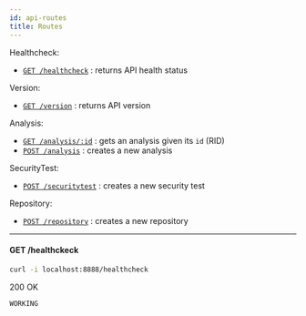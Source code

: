 ```yaml
---
id: api-routes
title: Routes
---
```


<a name="top"></a>

Healthcheck:
* [`GET /healthcheck`](#gethealthcheck) : returns API health status

Version:
* [`GET /version`](#getversion) : returns API version

Analysis:
* [`GET /analysis/:id`](#getanalysisid) : gets an analysis given its `id` (RID)
* [`POST /analysis`](#postanalysis) : creates a new analysis

SecurityTest:
* [`POST /securitytest`](#postsecuritytest) : creates a new security test

Repository:
* [`POST /repository`](#postrepository) : creates a new repository

---

<a name="gethealthcheck"></a>

#### GET /healthckeck
```bash
curl -i localhost:8888/healthcheck
```
200 OK
```
WORKING
```
